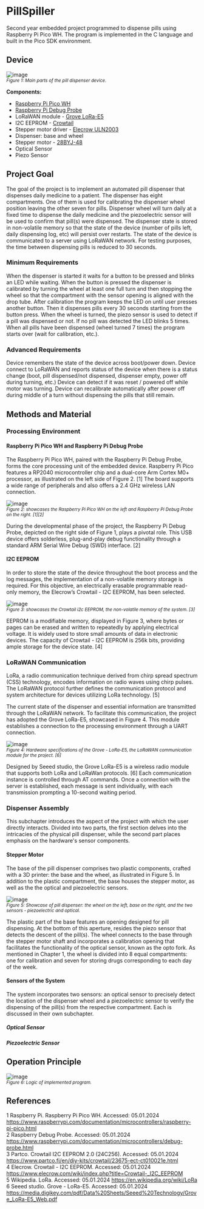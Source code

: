 # PillSpiller
Second year embedded project programmed to dispense pills using Raspberry Pi Pico WH.
The program is implemented in the C language and built in the Pico SDK environment.

## Device
![image](https://github.com/Gemmus/PillSpiller/assets/112064697/6cee24b3-4210-494f-9be9-1fda59376eff)
<br>
<small>_Figure 1: Main parts of the pill dispenser device._</small>

<b>Components:</b>
<ul>
      <li><a href="https://www.raspberrypi.com/documentation/microcontrollers/raspberry-pi-pico.html">Raspberry Pi Pico WH</a></li>
      <li><a href="https://www.raspberrypi.com/documentation/microcontrollers/debug-probe.html">Raspberry Pi Debug Probe</a></li>
      <li>LoRaWAN module - <a href="https://media.digikey.com/pdf/Data%20Sheets/Seeed%20Technology/Grove_LoRa-E5_Web.pdf">Grove LoRa-E5</a></li>
      <li>I2C EEPROM - <a href="https://www.elecrow.com/wiki/index.php?title=Crowtail-_I2C_EEPROM">Crowtail</a></li>
      <li>Stepper motor driver - <a href="https://elecrow.com/wiki/index.php?title=ULN2003_Stepper_Motor_Driver">Elecrow ULN2003</a></li>
      <li>Dispenser: base and wheel</li>
      <li>Stepper motor - <a href="https://www.mouser.com/datasheet/2/758/stepd-01-data-sheet-1143075.pdf">28BYJ-48</a></li>
      <li>Optical Sensor</li>
      <li>Piezo Sensor</li>
</ul>

## Project Goal
The goal of the project is to implement an automated pill dispenser that dispenses daily medicine to
a patient. The dispenser has eight compartments. One of them is used for calibrating the dispenser
wheel position leaving the other seven for pills. Dispenser wheel will turn daily at a fixed time to
dispense the daily medicine and the piezoelectric sensor will be used to confirm that pill(s) were
dispensed. The dispenser state is stored in non-volatile memory so that the state of the device
(number of pills left, daily dispensing log, etc) will persist over restarts. The state of the device is
communicated to a server using LoRaWAN network.
For testing purposes, the time between dispensing pills is reduced to 30 seconds. 

### Minimum Requirements
When the dispenser is started it waits for a button to be pressed and blinks an LED while waiting.
When the button is pressed the dispenser is calibrated by turning the wheel at least one full turn and
then stopping the wheel so that the compartment with the sensor opening is aligned with the drop
tube.
After calibration the program keeps the LED on until user presses another button. Then it dispenses
pills every 30 seconds starting from the button press. When the wheel is turned, the piezo sensor is
used to detect if a pill was dispensed or not. If no pill was detected the LED blinks 5 times. When all
pills have been dispensed (wheel turned 7 times) the program starts over (wait for calibration, etc.).

### Advanced Requirements
Device remembers the state of the device across boot/power down.
Device connect to LoRaWAN and reports status of the device when there is a status change (boot, pill
dispensed/not dispensed, dispenser empty, power off during turning, etc.)
Device can detect if it was reset / powered off while motor was turning.
Device can recalibrate automatically after power off during middle of a turn without dispensing the
pills that still remain.

## Methods and Material
### Processing Environment
#### Raspberry Pi Pico WH and Raspberry Pi Debug Probe
The Raspberry Pi Pico WH, paired with the Raspberry Pi Debug Probe, forms the core processing unit of the embedded device. Raspberry Pi Pico features a RP2040 microcontroller chip and a dual-core Arm Cortex M0+ processor, as illustrated on the left side of Figure 2. [1] The board supports a wide range of peripherals and also offers a 2.4 GHz wireless LAN connection.

![image](https://github.com/Gemmus/PillSpiller/assets/112064697/bcbfdf9d-8f5e-48c8-8dad-a8fcab81363e)
<br><small>_Figure 2: showcases the Raspberry Pi Pico WH on the left and Raspberry Pi Debug Probe on the right. [1][2]_</small>
<br> 

During the developmental phase of the project, the Raspberry Pi Debug Probe, depicted on the right side of Figure 1, plays a pivotal role. This USB device offers solderless, plug-and-play debug functionality through a standard ARM Serial Wire Debug (SWD) interface. [2]

#### I2C EEPROM
In order to store the state of the device throughout the boot process and the log messages, the implementation of a non-volatile memory storage is required. For this objective, an electrically erasable programmable read-only memory, the Elecrow’s Crowtail - I2C EEPROM, has been selected. 

![image](https://github.com/Gemmus/PillSpiller/assets/112064697/9d2b6cad-43c5-4b84-8d30-fdb9ff77b0bd)
<br><small>_Figure 3: showcases the Crowtail i2c EEPROM, the non-volatile memory of the system. [3]_</small>
<br> 

EEPROM is a modifiable memory, displayed in Figure 3, where bytes or pages can be erased and written to repeatedly by applying electrical voltage. It is widely used to store small amounts of data in electronic devices. The capacity of Crowtail - I2C EEPROM is 256k bits, providing ample storage for the device state. [4]

### LoRaWAN Communication
LoRa, a radio communication technique derived from chirp spread spectrum (CSS) technology, encodes information on radio waves using chirp pulses. The LoRaWAN protocol further defines the communication protocol and system architecture for devices utilizing LoRa technology. [5]

The current state of the dispenser and essential information are transmitted through
the LoRaWAN network. To facilitate this communication, the project has adopted the Grove LoRa-E5, showcased in 
Figure 4. This module establishes a connection to the processing environment through a UART connection.

![image](https://github.com/Gemmus/PillSpiller/assets/112064697/d45d4655-362b-49b6-bcc9-7988c2a24ea1)
<br><small>_Figure 4: Hardware specifications of the Grove - LoRa-E5, the LoRaWAN communication module for the project. [6]_</small>
<br> 

Designed by Seeed studio, the Grove LoRa-E5 is a wireless radio module that supports both LoRa and LoRaWan protocols. [6] Each communication instance is controlled through AT commands. Once a connection with the server is established, each message is sent individually, with each transmission prompting a 10-second waiting period.

### Dispenser Assembly
This subchapter introduces the aspect of the project with which the user directly interacts. Divided into two parts, the first section delves into the intricacies of the physical pill dispenser, while the second part places emphasis on the hardware's sensor components.

#### Stepper Motor
The base of the pill dispenser comprises two plastic components, crafted with a 3D printer: the base and the wheel, as illustrated in Figure 5. In addition to the plastic compartment, the base houses the stepper motor, as well as the the optical and piezoelectric sensors. 

![image](https://github.com/Gemmus/PillSpiller/assets/112064697/77508716-1be4-4ce2-8db7-cc6d5a27d77e)
<br><small>_Figure 5: Showcase of pill dispenser: the wheel on the left, base on the right, and the two sensors - piezoelectric and optical._</small>
<br> 

The plastic part of the base features an opening designed for pill dispensing. At the bottom of this aperture, resides the piezo sensor that detects the descent of the pill(s). The wheel connects to the base through the stepper motor shaft and incorporates a calibration opening that facilitates the functionality of the optical sensor, known as the opto fork. As mentioned in Chapter 1, the wheel is divided into 8 equal compartments: one for calibration and seven for storing drugs corresponding to each day of the week.

#### Sensors of the System
The system incorporates two sensors: an optical sensor to precisely detect the location of the dispenser wheel and a piezoelectric sensor to verify the dispensing of the pill(s) from the respective compartment. Each is discussed in their own subchapter.

##### Optical Sensor

##### Piezoelectric Sensor 


## Operation Principle
![image](https://github.com/Gemmus/PillSpiller/assets/112064697/c04dadc6-7121-439b-ab9f-56200268ddd5)
<br><small>_Figure 6: Logic of implemented program._</small>
<br> 

## References
1 Raspberry Pi. Raspberry Pi Pico WH. Accessed: 05.01.2024
https://www.raspberrypi.com/documentation/microcontrollers/raspberry-pi-pico.html <br>
2 Raspberry Debug Probe. Accessed: 05.01.2024
https://www.raspberrypi.com/documentation/microcontrollers/debug-probe.html <br>
3 Partco. Crowtail I2C EEPROM 2.0 (24C256). Accessed: 05.01.2024 
https://www.partco.fi/en/diy-kits/crowtail/23675-ect-ct010021e.html <br>
4 Elecrow. Crowtail - I2C EEPROM. Accessed: 05.01.2024 
https://www.elecrow.com/wiki/index.php?title=Crowtail-_I2C_EEPROM <br>
5 Wikipedia. LoRa. Accessed: 05.01.2024 
https://en.wikipedia.org/wiki/LoRa <br>
6 Seeed studio. Grove - LoRa-E5. Accessed: 05.01.2024 
https://media.digikey.com/pdf/Data%20Sheets/Seeed%20Technology/Grove_LoRa-E5_Web.pdf <br>
